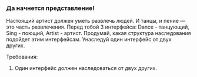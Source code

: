 
### Да начнется представление!

Настоящий артист должен уметь развлечь людей. И танцы, и пение &mdash; это часть развлечения.
Перед тобой 3 интерфейса:
Dance - танцующий,
Sing - поющий,
Artist - артист.
Продумай, какая структура наследования подойдет этим интерфейсам. Унаследуй один интерфейс от двух других.


Требования:
1.	Один интерфейс должен наследоваться от двух других.


